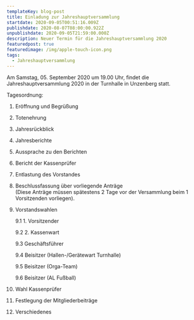 ```yaml
---
templateKey: blog-post
title: Einladung zur Jahreshauptversammlung
startdate: 2020-09-05T00:51:16.009Z
publishdate: 2020-08-07T08:00:00.922Z
unpublishdate: 2020-09-05T21:59:00.000Z
description: Neuer Termin für die Jahreshauptversammlung 2020
featuredpost: true
featuredimage: /img/apple-touch-icon.png
tags:
  - Jahreshauptversammlung
---
```

Am Samstag, 05. September 2020 um 19.00 Uhr, findet die Jahreshauptversammlung 2020 in der Turnhalle in Unzenberg statt.

Tagesordnung:

1. Eröffnung und Begrüßung
2. Totenehrung  
3. Jahresrückblick
4. Jahresberichte
5. Aussprache zu den Berichten
6. Bericht der Kassenprüfer
7. Entlastung des Vorstandes
8. Beschlussfassung über vorliegende Anträge \
   (Diese Anträge müssen spätestens 2 Tage vor der Versammlung beim 1 Vorsitzenden vorliegen).
9. Vorstandswahlen

   9.1 1. Vorsitzender

   9.2 2. Kassenwart

   9.3 Geschäftsführer

   9.4 Beisitzer (Hallen-/Gerätewart Turnhalle)

   9.5 Beisitzer (Orga-Team)

   9.6 Beisitzer (AL Fußball)
10. Wahl Kassenprüfer
11. Festlegung der Mitgliederbeiträge
12. Verschiedenes